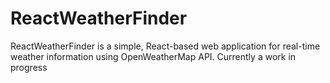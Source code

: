 # ReactWeatherFinder
ReactWeatherFinder is a simple, React-based web application for real-time weather information using OpenWeatherMap API. Currently a work in progress
